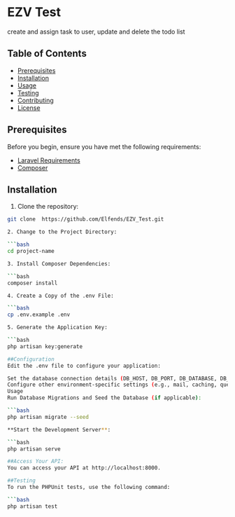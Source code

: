 # EZV Test

create and assign task to user, update and delete the todo list

## Table of Contents

- [Prerequisites](#prerequisites)
- [Installation](#installation)
- [Usage](#usage)
- [Testing](#testing)
- [Contributing](#contributing)
- [License](#license)

## Prerequisites

Before you begin, ensure you have met the following requirements:

- [Laravel Requirements](https://laravel.com/docs/9.x/installation#server-requirements)
- [Composer](https://getcomposer.org/download/)

## Installation

1. Clone the repository:

  ```bash
  git clone  https://github.com/Elfends/EZV_Test.git

2. Change to the Project Directory:

  ```bash
  cd project-name

3. Install Composer Dependencies:

  ```bash
  composer install

4. Create a Copy of the .env File:

  ```bash
  cp .env.example .env

5. Generate the Application Key:

  ```bash
  php artisan key:generate

##Configuration
Edit the .env file to configure your application:

Set the database connection details (DB_HOST, DB_PORT, DB_DATABASE, DB_USERNAME, DB_PASSWORD).
Configure other environment-specific settings (e.g., mail, caching, queues).
Usage
Run Database Migrations and Seed the Database (if applicable):

  ```bash
  php artisan migrate --seed

**Start the Development Server**:

  ```bash
  php artisan serve

##Access Your API:
You can access your API at http://localhost:8000.

##Testing
To run the PHPUnit tests, use the following command:

  ```bash
  php artisan test